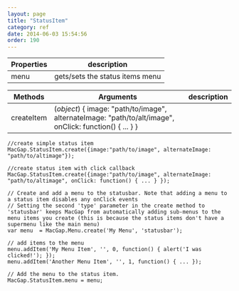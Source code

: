 ```yaml
---
layout: page
title: "StatusItem"
category: ref
date: 2014-06-03 15:54:56
order: 190
---
```




Properties | description
---------- | -----------
menu | gets/sets the status items menu


Methods  | Arguments | description
-------- | --------- | ------------
createItem | (*object*) { image: "path/to/image", alternateImage: "path/to/alt/image", onClick: function() { ... } } |

```
//create simple status item
MacGap.StatusItem.create({image:"path/to/image", alternateImage: "path/to/altimage"});
     
//create status item with click callback
MacGap.StatusItem.create({image:"path/to/image", alternateImage: "path/to/altimage", onClick: function() { ... } });

// Create and add a menu to the statusbar. Note that adding a menu to a status item disables any onClick events
// Setting the second 'type' parameter in the create method to 'statusbar' keeps MacGap from automatically adding sub-menus to the menu items you create (this is because the status items don't have a supermenu like the main menu)
var menu  = MacGap.Menu.create('My Menu', 'statusbar'); 

// add items to the menu
menu.addItem('My Menu Item', '', 0, function() { alert('I was clicked!'); });
menu.addItem('Another Menu Item', '', 1, function() { ... });

// Add the menu to the status item.
MacGap.StatusItem.menu = menu;
```




